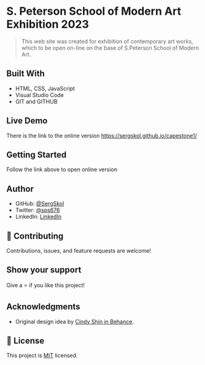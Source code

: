 # S. Peterson School of Modern Art Exhibition 2023

> This web site was created for exhibition of contemporary art works, which to be open on-line on the base of S.Peterson School of Modern Art.

## Built With

- HTML, CSS, JavaScript
- Visual Studio Code
- GIT and GITHUB

## Live Demo

There is the link to the online version
https://sergskol.github.io/capestone1/

## Getting Started

Follow the link above to open online version

## Author

- GitHub: [@SergSkol](https://github.com/SergSkol)
- Twitter: [@sps676](https://twitter.com/sps676)
- LinkedIn: [LinkedIn](https://www.linkedin.com/in/sergiy-shkolnik-7801a53/)

## 🤝 Contributing

Contributions, issues, and feature requests are welcome!

## Show your support

Give a ⭐️ if you like this project!

## Acknowledgments

- Original design idea by [Cindy Shin in Behance](https://www.behance.net/adagio07).

## 📝 License

This project is [MIT](./LICENSE) licensed.
